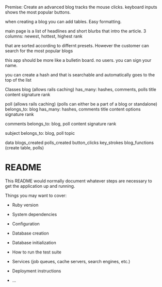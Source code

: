 Premise:
Create an advanced blog
tracks the mouse clicks. keyboard inputs
shows the most popular buttons.


when creating a blog you can add tables. Easy formatting.


main page is a list of headlines and short blurbs that intro the article.
3 columns: newest, hottest, highest rank

that are sorted according to differnt presets. However the customer can search for the most popular blogs


this app should be more like a bulletin board. no users. you can sign your name.


you can create a hash and that is searchable and automatically goes to the top of the list


Classes
blog (allows rails caching)
has_many: hashes, comments, polls
title
content
signature
rank


poll (allows rails caching)
(polls can either be a part of a blog or standalone)
belongs_to: blog
has_many: hashes, comments
title
content
options
signature
rank


comments
belongs_to: blog, poll
content
signature
rank

subject
belongs_to: blog, poll
topic


data
blogs_created
polls_created
button_clicks
key_strokes
blog_functions (create table, polls)




# README

This README would normally document whatever steps are necessary to get the
application up and running.

Things you may want to cover:

* Ruby version

* System dependencies

* Configuration

* Database creation

* Database initialization

* How to run the test suite

* Services (job queues, cache servers, search engines, etc.)

* Deployment instructions

* ...
